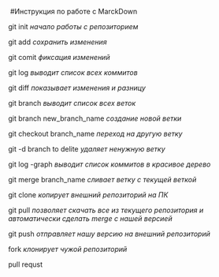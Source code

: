  #Инструкция по работе с MarckDown

git init
*начало работы с репозиторием*

git add
*сохранить изменения* 

git comit
*фиксация изменений*

git log
*выводит список всех коммитов*

git diff
*показывает изменения и разницу*

git branch
*выводит список всех веток*

git branch new_branch_name
*создание новой ветки*

git checkout branch_name
*переход на другую ветку*

git -d branch to delite
*удаляет ненужную ветку*

git log -graph
*выводит список коммитов в красивое дерево*

git merge branch_name
*сливает ветку с текущей веткой*

git clone
*копирует внешний репозиторий на ПК*

git pull
*позволяет скачать все из текущего репозитория и автоматически сделать merge с нашей версией*

git push
*отправляет нашу версию на внешний репозиторий*

fork
*клонирует чужой репозиторий*

pull requst

